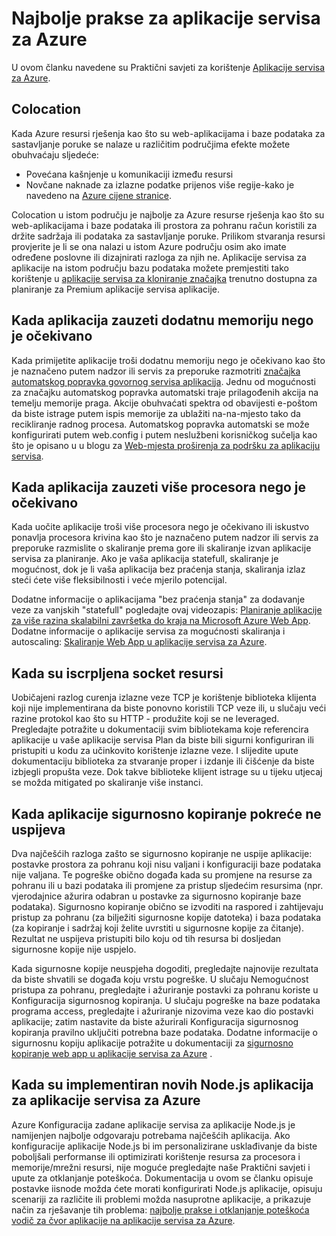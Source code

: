 <properties
    pageTitle="Najbolje prakse za aplikacije servisa za Azure"
    description="Saznajte najbolje prakse i otklanjanje poteškoća za aplikacije servisa za Azure."
    services="app-service"
    documentationCenter=""
    authors="dariagrigoriu"
    manager="wpickett"
    editor="mollybos"/>

<tags
    ms.service="app-service"
    ms.workload="na"
    ms.tgt_pltfrm="na"
    ms.devlang="na"
    ms.topic="article"
    ms.date="06/30/2016"
    ms.author="dariagrigoriu"/>
    
# <a name="best-practices-for-azure-app-service"></a>Najbolje prakse za aplikacije servisa za Azure

U ovom članku navedene su Praktični savjeti za korištenje [Aplikacije servisa za Azure](http://go.microsoft.com/fwlink/?LinkId=529714). 

## <a name="colocation"></a>Colocation
Kada Azure resursi rješenja kao što su web-aplikacijama i baze podataka za sastavljanje poruke se nalaze u različitim područjima efekte možete obuhvaćaju sljedeće:

*  Povećana kašnjenje u komunikaciji između resursi
*  Novčane naknade za izlazne podatke prijenos više regije-kako je navedeno na [Azure cijene stranice](https://azure.microsoft.com/pricing/details/data-transfers).

Colocation u istom području je najbolje za Azure resurse rješenja kao što su web-aplikacijama i baze podataka ili prostora za pohranu račun koristili za držite sadržaja ili podataka za sastavljanje poruke. Prilikom stvaranja resursi provjerite je li se ona nalazi u istom Azure području osim ako imate određene poslovne ili dizajnirati razloga za njih ne. Aplikacije servisa za aplikacije na istom području bazu podataka možete premjestiti tako korištenje u [aplikacije servisa za kloniranje značajka](app-service-web-app-cloning-portal.md) trenutno dostupna za planiranje za Premium aplikacije servisa aplikacije.   

## <a name="memoryresources"></a>Kada aplikacija zauzeti dodatnu memoriju nego je očekivano
Kada primijetite aplikacije troši dodatnu memoriju nego je očekivano kao što je naznačeno putem nadzor ili servis za preporuke razmotriti [značajka automatskog popravka govornog servisa aplikacija](https://azure.microsoft.com/blog/auto-healing-windows-azure-web-sites). Jednu od mogućnosti za značajku automatskog popravka automatski traje prilagođenih akcija na temelju memorije praga. Akcije obuhvaćati spektra od obavijesti e-poštom da biste istrage putem ispis memorije za ublažiti na-na-mjesto tako da recikliranje radnog procesa. Automatskog popravka automatski se može konfigurirati putem web.config i putem neslužbeni korisničkog sučelja kao što je opisano u u blogu za [Web-mjesta proširenja za podršku za aplikaciju servisa](https://azure.microsoft.com/blog/additional-updates-to-support-site-extension-for-azure-app-service-web-apps).   

## <a name="CPUresources"></a>Kada aplikacija zauzeti više procesora nego je očekivano
Kada uočite aplikacije troši više procesora nego je očekivano ili iskustvo ponavlja procesora krivina kao što je naznačeno putem nadzor ili servis za preporuke razmislite o skaliranje prema gore ili skaliranje izvan aplikacije servisa za planiranje. Ako je vaša aplikacija statefull, skaliranje je mogućnost, dok je li vaša aplikacija bez praćenja stanja, skaliranja izlaz steći ćete više fleksibilnosti i veće mjerilo potencijal. 

Dodatne informacije o aplikacijama "bez praćenja stanja" za dodavanje veze za vanjskih "statefull" pogledajte ovaj videozapis: [Planiranje aplikacije za više razina skalabilni završetka do kraja na Microsoft Azure Web App](https://channel9.msdn.com/Events/TechEd/NorthAmerica/2014/DEV-B414#fbid=?hashlink=fbid). Dodatne informacije o aplikacije servisa za mogućnosti skaliranja i autoscaling: [Skaliranje Web App u aplikacije servisa za Azure](web-sites-scale.md).  

## <a name="socketresources"></a>Kada su iscrpljena socket resursi
Uobičajeni razlog curenja izlazne veze TCP je korištenje biblioteka klijenta koji nije implementirana da biste ponovno koristili TCP veze ili, u slučaju veći razine protokol kao što su HTTP - produžite koji se ne leveraged. Pregledajte potražite u dokumentaciji svim bibliotekama koje referencira aplikacije u vaše aplikacije servisa Plan da biste bili sigurni konfiguriran ili pristupiti u kodu za učinkovito korištenje izlazne veze. I slijedite upute dokumentaciju biblioteka za stvaranje proper i izdanje ili čišćenje da biste izbjegli propušta veze. Dok takve biblioteke klijent istrage su u tijeku utjecaj se možda mitigated po skaliranje više instanci.  

## <a name="appbackup"></a>Kada aplikacije sigurnosno kopiranje pokreće ne uspijeva
Dva najčešćih razloga zašto se sigurnosno kopiranje ne uspije aplikacije: postavke prostora za pohranu koji nisu valjani i konfiguraciji baze podataka nije valjana. Te pogreške obično događa kada su promjene na resurse za pohranu ili u bazi podataka ili promjene za pristup sljedećim resursima (npr. vjerodajnice ažurira odabran u postavke za sigurnosno kopiranje baze podataka). Sigurnosno kopiranje obično se izvoditi na raspored i zahtijevaju pristup za pohranu (za bilježiti sigurnosne kopije datoteka) i baza podataka (za kopiranje i sadržaj koji želite uvrstiti u sigurnosne kopije za čitanje). Rezultat ne uspijeva pristupiti bilo koju od tih resursa bi dosljedan sigurnosne kopije nije uspjelo. 

Kada sigurnosne kopije neuspjeha dogoditi, pregledajte najnovije rezultata da biste shvatili se događa koju vrstu pogreške. U slučaju Nemogućnost pristupa za pohranu, pregledajte i ažuriranje postavki za pohranu koriste u Konfiguracija sigurnosnog kopiranja. U slučaju pogreške na baze podataka programa access, pregledajte i ažuriranje nizovima veze kao dio postavki aplikacije; zatim nastavite da biste ažurirali Konfiguracija sigurnosnog kopiranja pravilno uključiti potrebna baze podataka. Dodatne informacije o sigurnosnu kopiju aplikacije potražite u dokumentaciji za [sigurnosno kopiranje web app u aplikacije servisa za Azure](web-sites-backup.md) .

## <a name="nodejs"></a>Kada su implementiran novih Node.js aplikacija za aplikacije servisa za Azure
Azure Konfiguracija zadane aplikacije servisa za aplikacije Node.js je namijenjen najbolje odgovaraju potrebama najčešćih aplikacija. Ako konfiguracije aplikacije Node.js bi im personalizirane usklađivanje da biste poboljšali performanse ili optimizirati korištenje resursa za procesora i memorije/mrežni resursi, nije moguće pregledajte naše Praktični savjeti i upute za otklanjanje poteškoća. Dokumentacija u ovom se članku opisuje postavke iisnode možda ćete morati konfigurirati Node.js aplikacije, opisuju scenariji za različite ili problemi možda nasuprotne aplikacije, a prikazuje način za rješavanje tih problema: [najbolje prakse i otklanjanje poteškoća vodič za čvor aplikacije na aplikacije servisa za Azure](app-service-web-nodejs-best-practices-and-troubleshoot-guide.md).   


